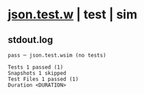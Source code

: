 # [json.test.w](../../../../../tests/valid/json.test.w) | test | sim

## stdout.log
```log
pass ─ json.test.wsim (no tests)

Tests 1 passed (1)
Snapshots 1 skipped
Test Files 1 passed (1)
Duration <DURATION>
```

